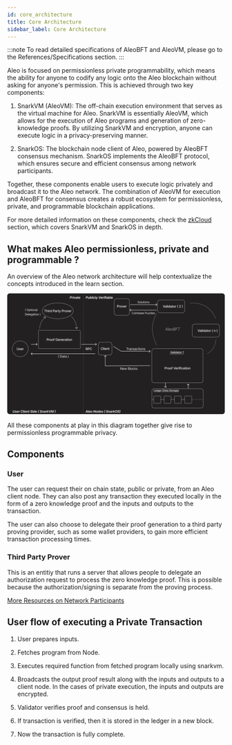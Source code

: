 ```yaml
---
id: core_architecture 
title: Core Architecture
sidebar_label: Core Architecture
---
```

:::note
To read detailed specifications of AleoBFT and AleoVM, please go to the References/Specifications section.
:::

Aleo is focused on permissionless private programmability, which means the ability for anyone to codify any logic onto the Aleo blockchain without asking for anyone's permission. This is achieved through two key components:

1. SnarkVM (AleoVM): The off-chain execution environment that serves as the virtual machine for Aleo. SnarkVM is essentially AleoVM, which allows for the execution of Aleo programs and generation of zero-knowledge proofs. By utilizing SnarkVM and encryption, anyone can execute logic in a privacy-preserving manner.

2. SnarkOS: The blockchain node client of Aleo, powered by AleoBFT consensus mechanism. SnarkOS implements the AleoBFT protocol, which ensures secure and efficient consensus among network participants.

Together, these components enable users to execute logic privately and broadcast it to the Aleo network. The combination of AleoVM for execution and AleoBFT for consensus creates a robust ecosystem for permissionless, private, and programmable blockchain applications.

For more detailed information on these components, check the [zkCloud](../zkcloud/README.md) section, which covers SnarkVM and SnarkOS in depth.

## What makes Aleo permissionless, private and programmable ?

An overview of the Aleo network architecture will help contextualize the concepts introduced in the learn section.

![overview](./images/overview.png)


All these components at play in this diagram together give rise to permissionless programmable privacy.

## Components

### User
The user can request their on chain state, public or private, from an Aleo client node. They can also post any transaction they executed locally in the form of a zero knowledge proof and the inputs and outputs to the transaction.

The user can also choose to delegate their proof generation to a third party proving provider, such as some wallet providers, to gain more efficient transaction processing times.

### Third Party Prover
This is an entitiy that runs a server that allows people to delegate an authorization request to process the zero knowledge proof. This is possible because the authorization/signing is separate from the proving process.

[More Resources on Network Participants](../network/README.md)

## User flow of executing a Private Transaction

1. User prepares inputs.

2. Fetches program from Node.

3. Executes required function from fetched program locally using snarkvm.

4. Broadcasts the output proof result along with the inputs and outputs to a client node. In the cases of private execution, the inputs and outputs are encrypted.

5. Validator verifies proof and consensus is held.

6. If transaction is verified, then it is stored in the ledger in a new block.

7. Now the transaction is fully complete.
